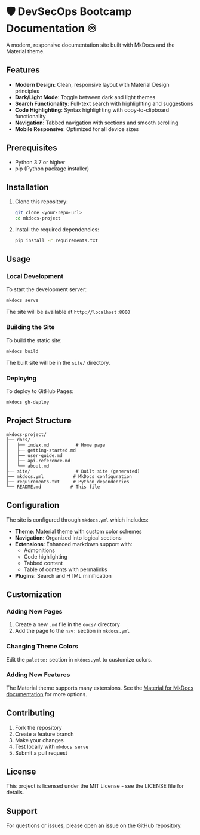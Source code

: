 # 🛡️ DevSecOps Bootcamp Documentation ♾️

A modern, responsive documentation site built with MkDocs and the Material theme.

## Features

- **Modern Design**: Clean, responsive layout with Material Design principles
- **Dark/Light Mode**: Toggle between dark and light themes
- **Search Functionality**: Full-text search with highlighting and suggestions
- **Code Highlighting**: Syntax highlighting with copy-to-clipboard functionality
- **Navigation**: Tabbed navigation with sections and smooth scrolling
- **Mobile Responsive**: Optimized for all device sizes

## Prerequisites

- Python 3.7 or higher
- pip (Python package installer)

## Installation

1. Clone this repository:
   ```bash
   git clone <your-repo-url>
   cd mkdocs-project
   ```

2. Install the required dependencies:
   ```bash
   pip install -r requirements.txt
   ```

## Usage

### Local Development

To start the development server:
```bash
mkdocs serve
```

The site will be available at `http://localhost:8000`

### Building the Site

To build the static site:
```bash
mkdocs build
```

The built site will be in the `site/` directory.

### Deploying

To deploy to GitHub Pages:
```bash
mkdocs gh-deploy
```

## Project Structure

```
mkdocs-project/
├── docs/
│   ├── index.md          # Home page
│   ├── getting-started.md
│   ├── user-guide.md
│   ├── api-reference.md
│   └── about.md
├── site/                 # Built site (generated)
├── mkdocs.yml           # MkDocs configuration
├── requirements.txt     # Python dependencies
└── README.md           # This file
```

## Configuration

The site is configured through `mkdocs.yml` which includes:

- **Theme**: Material theme with custom color schemes
- **Navigation**: Organized into logical sections
- **Extensions**: Enhanced markdown support with:
  - Admonitions
  - Code highlighting
  - Tabbed content
  - Table of contents with permalinks
- **Plugins**: Search and HTML minification

## Customization

### Adding New Pages

1. Create a new `.md` file in the `docs/` directory
2. Add the page to the `nav:` section in `mkdocs.yml`

### Changing Theme Colors

Edit the `palette:` section in `mkdocs.yml` to customize colors.

### Adding New Features

The Material theme supports many extensions. See the [Material for MkDocs documentation](https://squidfunk.github.io/mkdocs-material/) for more options.

## Contributing

1. Fork the repository
2. Create a feature branch
3. Make your changes
4. Test locally with `mkdocs serve`
5. Submit a pull request

## License

This project is licensed under the MIT License - see the LICENSE file for details.

## Support

For questions or issues, please open an issue on the GitHub repository.
